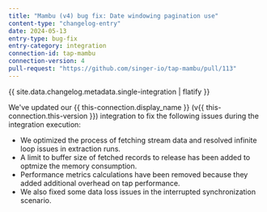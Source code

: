 ```yaml
---
title: "Mambu (v4) bug fix: Date windowing pagination use"
content-type: "changelog-entry"
date: 2024-05-13
entry-type: bug-fix
entry-category: integration
connection-id: tap-mambu
connection-version: 4
pull-request: "https://github.com/singer-io/tap-mambu/pull/113"
---
```

{{ site.data.changelog.metadata.single-integration | flatify }}

We've updated our {{ this-connection.display_name }} (v{{ this-connection.this-version }}) integration to fix the following issues during the integration execution: 

- We optimized the process of fetching stream data and resolved infinite loop issues in extraction runs.
- A limit to buffer size of fetched records to release has been added to optmize the memory consumption.
- Performance metrics calculations have been removed because they added additional overhead on tap performance.
- We also fixed some data loss issues in the interrupted synchronization scenario.